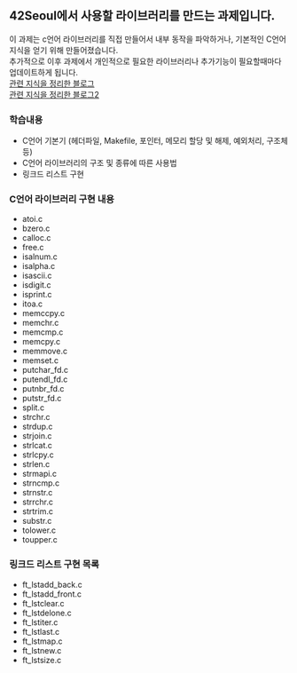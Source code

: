 ## 42Seoul에서 사용할 라이브러리를 만드는 과제입니다.<br/>
이 과제는 c언어 라이브러리를 직접 만들어서 내부 동작을 파악하거나, 기본적인 C언어 지식을 얻기 위해 만들어졌습니다.<br/>
추가적으로 이후 과제에서 개인적으로 필요한 라이브러리나 추가기능이 필요할때마다 업데이트하게 됩니다.<br/>
[관련 지식을 정리한 블로그](https://velog.io/@meong9090/series/%EA%B3%B5%EB%B6%80)<br/>
[관련 지식을 정리한 블로그2](https://velog.io/@meong9090?tag=C)
### 학습내용
- C언어 기본기 (헤더파일, Makefile, 포인터, 메모리 할당 및 해제, 예외처리, 구조체 등)
- C언어 라이브러리의 구조 및 종류에 따른 사용법
- 링크드 리스트 구현
### C언어 라이브러리 구현 내용
- atoi.c
- bzero.c
- calloc.c
- free.c
- isalnum.c
- isalpha.c
- isascii.c
- isdigit.c
- isprint.c
- itoa.c
- memccpy.c
- memchr.c
- memcmp.c
- memcpy.c
- memmove.c
- memset.c
- putchar_fd.c
- putendl_fd.c
- putnbr_fd.c
- putstr_fd.c
- split.c
- strchr.c
- strdup.c
- strjoin.c
- strlcat.c
- strlcpy.c
- strlen.c
- strmapi.c
- strncmp.c
- strnstr.c
- strrchr.c
- strtrim.c
- substr.c
- tolower.c
- toupper.c
### 링크드 리스트 구현 목록
- ft_lstadd_back.c
- ft_lstadd_front.c
- ft_lstclear.c
- ft_lstdelone.c
- ft_lstiter.c
- ft_lstlast.c
- ft_lstmap.c
- ft_lstnew.c
- ft_lstsize.c
